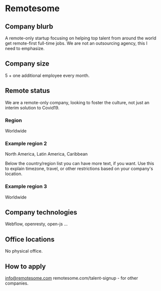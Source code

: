 # Remotesome

## Company blurb

A remote-only startup focusing on helping top talent from around the world get remote-first full-time jobs. We are not an outsourcing agency, this I need to emphasize.

## Company size

5 + one additional employee every month.

## Remote status

We are a remote-only company, looking to foster the culture, not just an interim solution to Covid19.

### Region
Worldwide

### Example region 2
North America, Latin America, Caribbean

Below the country/region list you can have more text, if you want.  Use this to explain timezone, travel, or other restrictions based on your company's location.

### Example region 3
Worldwide

## Company technologies

Webflow, openresty, open-js ...

## Office locations

No physical office.

## How to apply

info@remotesome.com
remotesome.com/talent-signup - for other companies.
